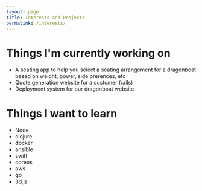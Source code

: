```yaml
---
layout: page
title: Interests and Projects
permalink: /interests/
---
```


# Things I'm currently working on

* A seating app to help you select a seating arrangement for a dragonboat based on weight, power, side prerences, etc
* Quote generation website for a customer (rails)
* Deployment system for our dragonboat website

#  Things I want to learn

* Node
* clojure
* docker
* ansible
* swift
* coreos
* aws
* go
* 3d.js

